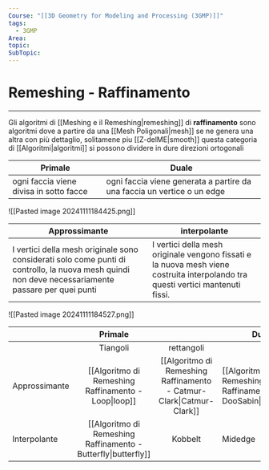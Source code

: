 ```yaml
---
Course: "[[3D Geometry for Modeling and Processing (3GMP)]]"
tags:
  - 3GMP
Area: 
topic: 
SubTopic:
---
```


# Remeshing - Raffinamento
---
Gli algoritmi di [[Meshing e il Remeshing|remeshing]] di __raffinamento__ sono algoritmi dove a partire da una [[Mesh Poligonali|mesh]] se ne genera una altra con più dettaglio, solitamene piu [[Z-delME|smooth]] 
questa categoria di [[Algoritmi|algoritmi]] si possono dividere in dure direzioni ortogonali 

| Primale                                 | Duale                                                                   |
| --------------------------------------- | ----------------------------------------------------------------------- |
| ogni faccia viene divisa in sotto facce | ogni faccia viene generata a partire da una faccia un vertice o un edge |
![[Pasted image 20241111184425.png]]

| Approssimante                                                                                                                                      | interpolante                                                                                                                    |
| -------------------------------------------------------------------------------------------------------------------------------------------------- | ------------------------------------------------------------------------------------------------------------------------------- |
| I vertici della mesh originale sono considerati solo come punti di controllo, la nuova mesh quindi non deve necessariamente passare per quei punti | I vertici della mesh originale vengono fissati e la nuova mesh viene costruita interpolando tra questi vertici mantenuti fissi. |
![[Pasted image 20241111184527.png]]



|               |                      Primale                      |                                                         | Duale                                           |
| ------------- | :-----------------------------------------------: | :-----------------------------------------------------: | ----------------------------------------------- |
|               |                     Tiangoli                      |                       rettangoli                        |                                                 |
| Approssimante |      [[Algoritmo di Remeshing Raffinamento - Loop\|loop]]      | [[Algoritmo di Remeshing Raffinamento - Catmur-Clark\|Catmur-Clark]] | [[Algoritmo di Remeshing Raffinamento - DooSabin\|DooSabin]] |
| Interpolante  | [[Algoritmo di Remeshing Raffinamento - Butterfly\|butterfly]] |                         Kobbelt                         | Midedge                                         |

